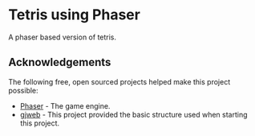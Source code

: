 # Tetris using Phaser
A phaser based version of tetris.

## Acknowledgements
The following free, open sourced projects helped make this project possible:

- [Phaser](https://github.com/photonstorm/phaser) - The game engine.
- [gjweb](https://github.com/puzzud/gjweb) - This project provided the basic structure used when starting this project. 


